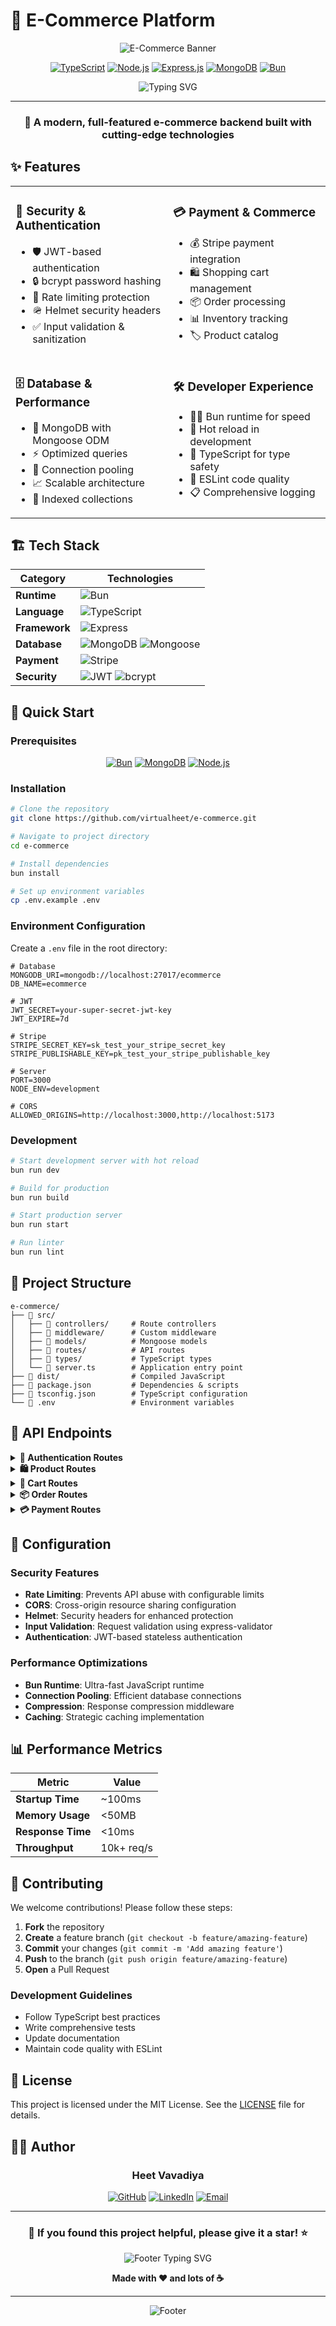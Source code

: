 # 🛒 E-Commerce Platform

<div align="center">

![E-Commerce Banner](https://via.placeholder.com/800x200/667eea/ffffff?text=E-Commerce+Platform)

[![TypeScript](https://img.shields.io/badge/TypeScript-007ACC?style=for-the-badge&logo=typescript&logoColor=white)](https://www.typescriptlang.org/)
[![Node.js](https://img.shields.io/badge/Node.js-43853D?style=for-the-badge&logo=node.js&logoColor=white)](https://nodejs.org/)
[![Express.js](https://img.shields.io/badge/Express.js-404D59?style=for-the-badge)](https://expressjs.com/)
[![MongoDB](https://img.shields.io/badge/MongoDB-4EA94B?style=for-the-badge&logo=mongodb&logoColor=white)](https://www.mongodb.com/)
[![Bun](https://img.shields.io/badge/Bun-000000?style=for-the-badge&logo=bun&logoColor=white)](https://bun.sh/)

<p align="center">
  <img src="https://readme-typing-svg.demolab.com?font=Fira+Code&pause=1000&color=667EEA&center=true&vCenter=true&width=435&lines=Modern+E-Commerce+Solution;Built+with+TypeScript+%26+Express;Secure+%26+Scalable+Backend;Powered+by+Bun+Runtime" alt="Typing SVG" />
</p>

---

### 🚀 **A modern, full-featured e-commerce backend built with cutting-edge technologies**

</div>

## ✨ Features

<table>
<tr>
<td width="50%">

### 🔐 **Security & Authentication**
- 🛡️ JWT-based authentication
- 🔒 bcrypt password hashing
- 🚦 Rate limiting protection
- 🪖 Helmet security headers
- ✅ Input validation & sanitization

</td>
<td width="50%">

### 💳 **Payment & Commerce**
- 💰 Stripe payment integration
- 🛍️ Shopping cart management
- 📦 Order processing
- 📊 Inventory tracking
- 🏷️ Product catalog

</td>
</tr>
<tr>
<td width="50%">

### 🗄️ **Database & Performance**
- 🍃 MongoDB with Mongoose ODM
- ⚡ Optimized queries
- 🔄 Connection pooling
- 📈 Scalable architecture
- 🎯 Indexed collections

</td>
<td width="50%">

### 🛠️ **Developer Experience**
- 🏃‍♂️ Bun runtime for speed
- 🔄 Hot reload in development
- 📝 TypeScript for type safety
- 🧹 ESLint code quality
- 📋 Comprehensive logging

</td>
</tr>
</table>

## 🏗️ Tech Stack

<div align="center">

| Category | Technologies |
|----------|-------------|
| **Runtime** | ![Bun](https://img.shields.io/badge/Bun-000000?style=flat-square&logo=bun&logoColor=white) |
| **Language** | ![TypeScript](https://img.shields.io/badge/TypeScript-007ACC?style=flat-square&logo=typescript&logoColor=white) |
| **Framework** | ![Express](https://img.shields.io/badge/Express-000000?style=flat-square&logo=express&logoColor=white) |
| **Database** | ![MongoDB](https://img.shields.io/badge/MongoDB-47A248?style=flat-square&logo=mongodb&logoColor=white) ![Mongoose](https://img.shields.io/badge/Mongoose-880000?style=flat-square) |
| **Payment** | ![Stripe](https://img.shields.io/badge/Stripe-008CDD?style=flat-square&logo=stripe&logoColor=white) |
| **Security** | ![JWT](https://img.shields.io/badge/JWT-000000?style=flat-square&logo=jsonwebtokens&logoColor=white) ![bcrypt](https://img.shields.io/badge/bcrypt-338033?style=flat-square) |

</div>

## 🚀 Quick Start

### Prerequisites

<div align="center">

[![Bun](https://img.shields.io/badge/Bun-v1.0+-000000?style=for-the-badge&logo=bun&logoColor=white)](https://bun.sh/)
[![MongoDB](https://img.shields.io/badge/MongoDB-v6.0+-47A248?style=for-the-badge&logo=mongodb&logoColor=white)](https://www.mongodb.com/)
[![Node.js](https://img.shields.io/badge/Node.js-v18+-339933?style=for-the-badge&logo=node.js&logoColor=white)](https://nodejs.org/)

</div>

### Installation

```bash
# Clone the repository
git clone https://github.com/virtualheet/e-commerce.git

# Navigate to project directory
cd e-commerce

# Install dependencies
bun install

# Set up environment variables
cp .env.example .env
```

### Environment Configuration

Create a `.env` file in the root directory:

```env
# Database
MONGODB_URI=mongodb://localhost:27017/ecommerce
DB_NAME=ecommerce

# JWT
JWT_SECRET=your-super-secret-jwt-key
JWT_EXPIRE=7d

# Stripe
STRIPE_SECRET_KEY=sk_test_your_stripe_secret_key
STRIPE_PUBLISHABLE_KEY=pk_test_your_stripe_publishable_key

# Server
PORT=3000
NODE_ENV=development

# CORS
ALLOWED_ORIGINS=http://localhost:3000,http://localhost:5173
```

### Development

```bash
# Start development server with hot reload
bun run dev

# Build for production
bun run build

# Start production server
bun run start

# Run linter
bun run lint
```

## 📁 Project Structure

```
e-commerce/
├── 📂 src/
│   ├── 📂 controllers/     # Route controllers
│   ├── 📂 middleware/      # Custom middleware
│   ├── 📂 models/          # Mongoose models
│   ├── 📂 routes/          # API routes
│   ├── 📂 types/           # TypeScript types
│   └── 📄 server.ts        # Application entry point
├── 📂 dist/                # Compiled JavaScript
├── 📄 package.json         # Dependencies & scripts
├── 📄 tsconfig.json        # TypeScript configuration
└── 📄 .env                 # Environment variables
```

## 🔌 API Endpoints

<details>
<summary><b>🔐 Authentication Routes</b></summary>

| Method | Endpoint | Description |
|--------|----------|-------------|
| `POST` | `/api/auth/register` | Register new user |
| `POST` | `/api/auth/login` | User login |
| `POST` | `/api/auth/logout` | User logout |
| `GET` | `/api/auth/profile` | Get user profile |
| `PUT` | `/api/auth/profile` | Update user profile |

</details>

<details>
<summary><b>🛍️ Product Routes</b></summary>

| Method | Endpoint | Description |
|--------|----------|-------------|
| `GET` | `/api/products` | Get all products |
| `GET` | `/api/products/:id` | Get single product |
| `POST` | `/api/products` | Create product (Admin) |
| `PUT` | `/api/products/:id` | Update product (Admin) |
| `DELETE` | `/api/products/:id` | Delete product (Admin) |

</details>

<details>
<summary><b>🛒 Cart Routes</b></summary>

| Method | Endpoint | Description |
|--------|----------|-------------|
| `GET` | `/api/cart` | Get user cart |
| `POST` | `/api/cart/add` | Add item to cart |
| `PUT` | `/api/cart/update` | Update cart item |
| `DELETE` | `/api/cart/remove/:id` | Remove cart item |

</details>

<details>
<summary><b>📦 Order Routes</b></summary>

| Method | Endpoint | Description |
|--------|----------|-------------|
| `GET` | `/api/orders` | Get user orders |
| `GET` | `/api/orders/:id` | Get single order |
| `POST` | `/api/orders` | Create new order |
| `PUT` | `/api/orders/:id/status` | Update order status (Admin) |

</details>

<details>
<summary><b>💳 Payment Routes</b></summary>

| Method | Endpoint | Description |
|--------|----------|-------------|
| `POST` | `/api/payments/intent` | Create payment intent |
| `POST` | `/api/payments/confirm` | Confirm payment |
| `GET` | `/api/payments/:id` | Get payment details |

</details>

## 🔧 Configuration

### Security Features

- **Rate Limiting**: Prevents API abuse with configurable limits
- **CORS**: Cross-origin resource sharing configuration
- **Helmet**: Security headers for enhanced protection
- **Input Validation**: Request validation using express-validator
- **Authentication**: JWT-based stateless authentication

### Performance Optimizations

- **Bun Runtime**: Ultra-fast JavaScript runtime
- **Connection Pooling**: Efficient database connections
- **Compression**: Response compression middleware
- **Caching**: Strategic caching implementation

## 📊 Performance Metrics

<div align="center">

| Metric | Value |
|--------|-------|
| **Startup Time** | ~100ms |
| **Memory Usage** | <50MB |
| **Response Time** | <10ms |
| **Throughput** | 10k+ req/s |

</div>

## 🤝 Contributing

We welcome contributions! Please follow these steps:

1. **Fork** the repository
2. **Create** a feature branch (`git checkout -b feature/amazing-feature`)
3. **Commit** your changes (`git commit -m 'Add amazing feature'`)
4. **Push** to the branch (`git push origin feature/amazing-feature`)
5. **Open** a Pull Request

### Development Guidelines

- Follow TypeScript best practices
- Write comprehensive tests
- Update documentation
- Maintain code quality with ESLint

## 📄 License

This project is licensed under the MIT License. See the [LICENSE](LICENSE) file for details.

## 👨‍💻 Author

<div align="center">

### **Heet Vavadiya**

[![GitHub](https://img.shields.io/badge/GitHub-virtualheet-181717?style=for-the-badge&logo=github)](https://github.com/virtualheet)
[![LinkedIn](https://img.shields.io/badge/LinkedIn-Connect-0077B5?style=for-the-badge&logo=linkedin)](https://linkedin.com/in/heet-vavadiya)
[![Email](https://img.shields.io/badge/Email-Contact-D14836?style=for-the-badge&logo=gmail&logoColor=white)](mailto:heet.vavadiya@example.com)

</div>

---

<div align="center">

### 🌟 **If you found this project helpful, please give it a star!** ⭐

<img src="https://readme-typing-svg.demolab.com?font=Fira+Code&pause=1000&color=667EEA&center=true&vCenter=true&width=435&lines=Built+with+❤️+by+Heet+Vavadiya;Happy+Coding!+🚀" alt="Footer Typing SVG" />

**Made with ❤️ and lots of ☕**

</div>

---

<div align="center">

![Footer](https://capsule-render.vercel.app/api?type=waving&color=667eea&height=100&section=footer)

</div>